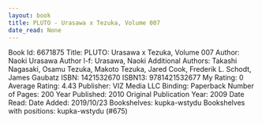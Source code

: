 ```yaml
---
layout: book
title: PLUTO - Urasawa x Tezuka, Volume 007
date_read: None
---
```


Book Id: 6671875
Title: PLUTO: Urasawa x Tezuka, Volume 007
Author: Naoki Urasawa
Author l-f: Urasawa, Naoki
Additional Authors: Takashi Nagasaki, Osamu Tezuka, Makoto Tezuka, Jared Cook, Frederik L. Schodt, James Gaubatz
ISBN: 1421532670
ISBN13: 9781421532677
My Rating: 0
Average Rating: 4.43
Publisher: VIZ Media LLC
Binding: Paperback
Number of Pages: 200
Year Published: 2010
Original Publication Year: 2009
Date Read: 
Date Added: 2019/10/23
Bookshelves: kupka-wstydu
Bookshelves with positions: kupka-wstydu (#675)

